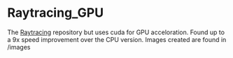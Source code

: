 # Raytracing_GPU
The [Raytracing](https://github.com/daRoyalCacti/Raytracing/tree/master) repository but uses cuda for GPU acceloration. Found up to a 9x speed improvement over the CPU version.
Images created are found in /images
